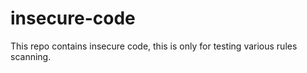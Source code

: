 # insecure-code

This repo contains insecure code, this is only for testing various rules scanning.
